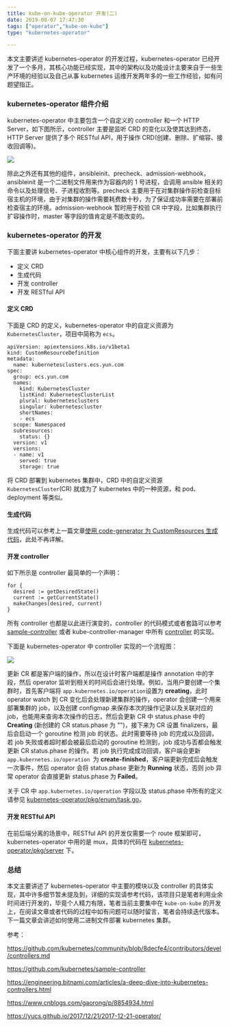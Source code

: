 ```yaml
---
title: kube-on-kube-operator 开发(二)
date: 2019-08-07 17:47:30
tags: ["operator","kube-on-kube"]
type: "kubernetes-operator"

---
```


本文主要讲述 kubernetes-operator 的开发过程，kubernetes-operator 已经开发了一个多月，其核心功能已经实现，其中的架构以及功能设计主要来自于一些生产环境的经验以及自己从事 kubernetes 运维开发两年多的一些工作经验，如有问题望指正。


### kubernetes-operator 组件介绍

kubernetes-operator 中主要包含一个自定义的 controller 和一个 HTTP Server，如下图所示，controller 主要是监听 CRD 的变化以及使其达到终态，HTTP Server 提供了多个 RESTful API，用于操作 CRD(创建、删除、扩缩容、接收回调等)。

![](http://cdn.tianfeiyu.com/operator-2.png)



除此之外还有其他的组件，ansibleinit、precheck、admission-webhook，ansibleinit 是一个二进制文件用来作为容器内的 1 号进程，会调用 ansible 相关的命令以及处理信号、子进程收割等。precheck 主要用于在对集群操作前检查目标宿主机的环境，由于对集群的操作需要耗费数十秒，为了保证成功率需要在部署前检查宿主的环境。admission-webhook 暂时用于校验 CR 中字段，比如集群执行扩容操作时，master 等字段的值肯定是不能改变的。


### kubernetes-operator 的开发

下面主要讲 kubernetes-operator 中核心组件的开发，主要有以下几步：

- 定义 CRD
- 生成代码
- 开发 controller
- 开发 RESTful API

#### 定义 CRD

下面是 CRD 的定义，kubernetes-operator 中的自定义资源为 `KubernetesCluster`，项目中简称为 `ecs`。

```
apiVersion: apiextensions.k8s.io/v1beta1
kind: CustomResourceDefinition
metadata:
  name: kubernetesclusters.ecs.yun.com
spec:
  group: ecs.yun.com
  names:
    kind: KubernetesCluster
    listKind: KubernetesClusterList
    plural: kubernetesclusters
    singular: kubernetescluster
    shortNames:
    - ecs
  scope: Namespaced
  subresources:
    status: {}
  version: v1
  versions:
  - name: v1
    served: true
    storage: true
```

将 CRD 部署到 kubernetes 集群中，CRD 中的自定义资源`KubernetesCluster`(CR) 就成为了 kubernetes 中的一种资源，和 pod、deployment 等类似。


#### 生成代码

生成代码可以参考上一篇文章[使用 code-generator 为 CustomResources 生成代码](http://blog.tianfeiyu.com/2019/08/06/code_generator/)，此处不再详解。



#### 开发 controller

如下所示是 controller 最简单的一个声明：

```
for {
  desired := getDesiredState()
  current := getCurrentState()
  makeChanges(desired, current)
}
```

所有 controller 也都是以此进行演变的，controller 的代码模式或者套路可以参考[sample-controller](https://github.com/kubernetes/sample-controller) 或者 kube-controller-manager 中所有 [controller](https://github.com/kubernetes/kubernetes/tree/master/pkg/controller) 的实现。



下面是 kubernetes-operator 中 controller 实现的一个流程图：

![](http://cdn.tianfeiyu.com/operator-3.png)


更新 CR 都是客户端的操作，所以在设计时客户端都是操作 annotation 中的字段，然后 operator 监听到相关的时间后会进行处理。例如，当用户要创建一个集群时，首先客户端将 `app.kubernetes.io/operation`设置为 **creating**，此时 operator watch 到 CR 变化后会处理新建集群的操作，operator 会创建一个用来部署集群的 job，以及创建 configmap 来保存本次的操作记录以及关联对应的 job，也能用来查询本次操作的日志，然后会更新 CR 中 status.phase 中的 **Creating** (新创建的 CR status.phase 为 "")，接下来为 CR 设置 finalizers，最后会启动一个 goroutine 检测 job 的状态。此时需要等待 job 的完成以及回调，若 job 失败或者超时都会被最后启动的 goroutine 检测到，job 成功与否都会触发更新 CR status.phase 的操作。若 job 执行完成成功回调，客户端会更新  `app.kubernetes.io/operation `为 **create-finished**，客户端更新完成后会触发一次事件，然后 operator 会将 status.phase 更新为 **Running** 状态，否则 job 异常 operator 会直接更新 status.phase 为 **Failed**。


关于 CR 中  `app.kubernetes.io/operation` 字段以及 status.phase 中所有的定义请参见 [kubernetes-operator/pkg/enum/task.go](https://github.com/gosoon/kubernetes-operator/blob/master/pkg/enum/task.go)。


#### 开发 RESTful API

在前后端分离的场景中，RESTful API 的开发仅需要一个 route 框架即可，kubernetes-operator 中用的是  mux，具体的代码在 [kubernetes-operator/pkg/server](https://github.com/gosoon/kubernetes-operator/tree/master/pkg/server) 下。


### 总结

本文主要讲述了 kubernetes-operator 中主要的模块以及 controller 的具体实现，其中许多细节暂未提及到，详细的实现请参考代码，该项目只是笔者利用业余时间进行开发的，毕竟个人精力有限，笔者当前主要集中在 `kube-on-kube` 的开发上，在阅读文章或者代码的过程中如有问题可以随时留言，笔者会持续迭代版本。下一篇文章会讲述如何使用二进制文件部署 kubernetes 集群。


参考：

https://github.com/kubernetes/community/blob/8decfe4/contributors/devel/controllers.md  

https://github.com/kubernetes/sample-controller  

https://engineering.bitnami.com/articles/a-deep-dive-into-kubernetes-controllers.html  

https://www.cnblogs.com/gaorong/p/8854934.html

https://yucs.github.io/2017/12/21/2017-12-21-operator/
